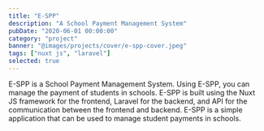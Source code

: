 ```yaml
---
title: "E-SPP"
description: "A School Payment Management System"
pubDate: "2020-06-01 00:00:00"
category: "project"
banner: "@images/projects/cover/e-spp-cover.jpeg"
tags: ["nuxt js", "laravel"]
selected: true
---
```


E-SPP is a School Payment Management System. Using E-SPP, you can manage the payment of students in schools. E-SPP is built using the Nuxt JS framework for the frontend, Laravel for the backend, and API for the communication between the frontend and backend. E-SPP is a simple application that can be used to manage student payments in schools.
